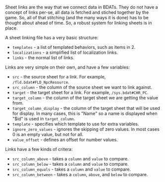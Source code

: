 Sheet links are the way that we connect data in BDATs. They do not have a concept of links per-se, all data is fetched and stiched together by the game. So, all of that stitching (and the many ways it is done) has to be thought about ahead of time. So, a robust system for linking sheets is in place.

A sheet linking file has a very basic structure:
- `templates` - a list of templated behaviors, such as items in 2.
- `localizations` - a simplified list of localization links.
- `links` - the normal list of links.

Links are very simple on their own, and have a few variables:
- `src` - the source sheet for a link. For example, `/fld.bdat#FLD_NpcResource`.
- `src_column` - the column of the source sheet we want to link against.
- `target` - the target sheet for a link. For example, `/sys.bdat#CHR_PC`.
- `target_column` - the column of the target sheet we are getting the value from.
- `target_column_display` - the column of the target sheet that will be used for display. In many cases, this is "Name" so a name is displayed when "$id" is used in `target_column`.
- `template` - specifies which template to use for extra variables.
- `ignore_zero_values` - ignores the skipping of zero values. In most cases 0 is an empty value, but not for all.
- `value_offset` - defines an offset for number values.

Links have a few kinds of critera:
- `src_column_above` - takes a `column` and `value` to compare.
- `src_column_below` - takes a `column` and `value` to compare.
- `src_column_equals` - takes a `column` and `value` to compare.
- `src_column_between` - takes a `column`, `above`, and `below` to compare.